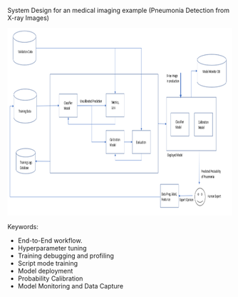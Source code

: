 
System Design for an medical imaging example (Pneumonia Detection from X-ray Images)

<img src="./media/Pneumonia_Detector_From_Chest_Xray.PNG" width="850" height="420" />

Keywords:
- End-to-End workflow.
- Hyperparameter tuning
- Training debugging and profiling
- Script mode training
- Model deployment
- Probability Calibration
- Model Monitoring and Data Capture

